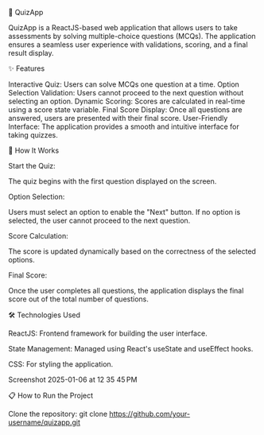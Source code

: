 🎯 QuizApp

QuizApp is a ReactJS-based web application that allows users to take assessments by solving multiple-choice questions (MCQs). The application ensures a seamless user experience with validations, scoring, and a final result display.

✨ Features

Interactive Quiz:
Users can solve MCQs one question at a time.
Option Selection Validation:
Users cannot proceed to the next question without selecting an option.
Dynamic Scoring:
Scores are calculated in real-time using a score state variable.
Final Score Display:
Once all questions are answered, users are presented with their final score.
User-Friendly Interface: 
The application provides a smooth and intuitive interface for taking quizzes.

🚀 How It Works

Start the Quiz:

The quiz begins with the first question displayed on the screen.

Option Selection:

Users must select an option to enable the "Next" button.
If no option is selected, the user cannot proceed to the next question.

Score Calculation:

The score is updated dynamically based on the correctness of the selected options.

Final Score:

Once the user completes all questions, the application displays the final score out of the total number of questions.

🛠️ Technologies Used

ReactJS: Frontend framework for building the user interface.

State Management: Managed using React's useState and useEffect hooks.

CSS: For styling the application.

Screenshot 2025-01-06 at 12 35 45 PM

📋 How to Run the Project

Clone the repository:
git clone https://github.com/your-username/quizapp.git



